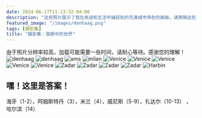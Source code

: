 ```yaml
---
date: 2024-06-17T11:13:32-04:00
description: "这些照片展示了我在旅途和生活中捕捉到的充满城市特色的画面，请猜猜这些是哪些城市吧！"
featured_image: "/images/denhaag.png"
tags: [摄影集]
title: "摄影集：我眼中的世界"
---
```

由于照片分辨率较高，加载可能需要一些时间，请耐心等待。感谢您的理解！
![denhaag](/images/DSCF2195.JPG)
![denhaag](/images/DSCF2228.JPG)
![ams](/images/DSCF3412.JPG)
![milan](/images/DSCF3552.JPG)
![Venice](/images/DSCF3597.JPG)
![Venice](/images/DSCF3617.JPG)
![Venice](/images/DSCF3631.JPG)
![Venice](/images/DSCF3636.JPG)
![Venice](/images/DSCF3640.JPG)
![Zadar](/images/DSCF3954.JPG)
![Zadar](/images/DSCF4056.JPG)
![Zadar](/images/DSCF4078.JPG)
![Zadar](/images/DSCF4083.JPG)
![Harbin](/images/DSCF0052.JPG)
<!--more--> 
## 嘿！这里是答案！
海牙（1-2），阿姆斯特丹（3），米兰（4），威尼斯（5-9），扎达尔（10-13） ，哈尔滨（14）
